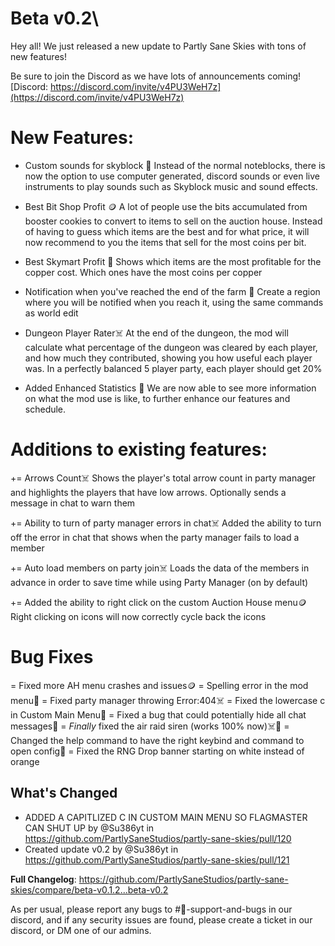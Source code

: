 # Beta v0.2\

Hey all!
We just released a new update to Partly Sane Skies with tons of new features! 

Be sure to join the Discord as we have lots of announcements coming!
[Discord: https://discord.com/invite/v4PU3WeH7z](https://discord.com/invite/v4PU3WeH7z)

# New Features:

+ Custom sounds for skyblock 🔮
Instead of the normal noteblocks, there is now the option to use computer generated, discord sounds or even live instruments to play sounds such as Skyblock music and sound effects.

+ Best Bit Shop Profit 🪙
A lot of people use the bits accumulated from booster cookies to convert to items to sell on the auction house. Instead of having to guess which items are the best and for what price, it will now recommend to you the items that sell for the most coins per bit.

+ Best Skymart Profit 🥬
Shows which items are the most profitable for the copper cost. Which ones have the most coins per copper

+ Notification when you've reached the end of the farm 🥬
Create a region where you will be notified when you reach it, using the same commands as world edit

+ Dungeon Player Rater☠️
At the end of the dungeon, the mod will calculate what percentage of the dungeon was cleared by each player, and how much they contributed, showing you how useful each player was. In a perfectly balanced 5 player party, each player should get 20%

+ Added Enhanced Statistics 🔮
We are now able to see more information on what the mod use is like, to further enhance our features and schedule.

# Additions to existing features:

+= Arrows Count☠️
Shows the player's total arrow count in party manager and highlights the players that have low arrows. Optionally sends a message in chat to warn them

+= Ability to turn of party manager errors in chat☠️
Added the ability to turn off the error in chat that shows when the party manager fails to load a member

+= Auto load members on party join☠️
Loads the data of the members in advance in order to save time while using Party Manager (on by default)

+= Added the ability to right click on the custom Auction House menu🪙
Right clicking on icons will now correctly cycle back the icons

# Bug Fixes

= Fixed more AH menu crashes and issues🪙
= Spelling error in the mod menu🔮
= Fixed party manager throwing Error:404☠️
= Fixed the lowercase c in Custom Main Menu🔮
= Fixed a bug that could potentially hide all chat messages🔮
= *Finally* fixed the air raid siren (works 100% now)☠️🔮
= Changed the help command to have the right keybind and command to open config🔮
= Fixed the RNG Drop banner starting on white instead of orange 

## What's Changed
* ADDED A CAPITLIZED C IN CUSTOM MAIN MENU SO FLAGMASTER CAN SHUT UP by @Su386yt in https://github.com/PartlySaneStudios/partly-sane-skies/pull/120
* Created update v0.2 by @Su386yt in https://github.com/PartlySaneStudios/partly-sane-skies/pull/121


**Full Changelog**: https://github.com/PartlySaneStudios/partly-sane-skies/compare/beta-v0.1.2...beta-v0.2

As per usual, please report any bugs to #🌄-support-and-bugs  in our discord, and if any security issues are found, please create a ticket in our discord, or DM one of our admins.